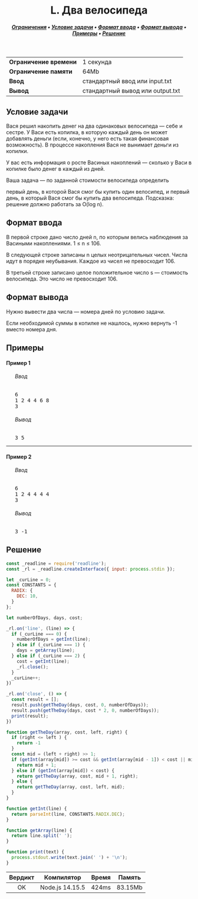 <h1 align="center">L. Два велосипеда</h1>

<h5 align="center">
<a href="#limits">Ограничения</a>
•
<a href="#task">Условие задачи</a>
•
<a href="#input">Формат ввода</a>
•
<a href="#output">Формат вывода</a>
•
<a href="#examples">Примеры</a>
•
<a href="#solution">Решение</a>
</h5>

<br>

<table id="limits">
<tbody>
<tr>
<td>
<b>Ограничение времени</b>
</td>
<td>
1 секунда
</td>
</tr>
<tr>
<td>
<b>Ограничение памяти</b>
</td>
<td>
64Mb
</td>
</tr>
<tr>
<td>
<b>Ввод</b>
</td>
<td>
стандартный ввод или input.txt
</td>
</tr>
<tr>
<td>
<b>Вывод</b>
</td>
<td>
стандартный вывод или output.txt
</td>
</tr>
</tbody>
</table>

<h2 id="task">Условие задачи</h2>

Вася решил накопить денег на два одинаковых велосипеда — себе и сестре. У Васи есть копилка, в которую каждый день он может добавлять деньги (если, конечно, у него есть такая финансовая возможность). В процессе накопления Вася не вынимает деньги из копилки.

У вас есть информация о росте Васиных накоплений — сколько у Васи в копилке было денег в каждый из дней.

Ваша задача — по заданной стоимости велосипеда определить

первый день, в которой Вася смог бы купить один велосипед,
и первый день, в который Вася смог бы купить два велосипеда.
Подсказка: решение должно работать за O(log n).

<h2 id="input">Формат ввода</h2>

В первой строке дано число дней n, по которым велись наблюдения за Васиными накоплениями. 1 ≤ n ≤ 106.

В следующей строке записаны n целых неотрицательных чисел. Числа идут в порядке неубывания. Каждое из чисел не превосходит 106.

В третьей строке записано целое положительное число s — стоимость велосипеда. Это число не превосходит 106.

<h2 id="output">Формат вывода</h2>

Нужно вывести два числа — номера дней по условию задачи.

Если необходимой суммы в копилке не нашлось, нужно вернуть -1 вместо номера дня.

<h2 id="examples">Примеры</h2>

<h4>Пример 1</h4>
<ul>
<h6>Ввод</h6>
<pre>
6
1 2 4 4 6 8
3
</pre>

<h6>Вывод</h6>
<pre>
3 5
</pre>
</ul>

<hr>

<h4>Пример 2</h4>
<ul>
<h6>Ввод</h6>
<pre>
6
1 2 4 4 4 4
3
</pre>

<h6>Вывод</h6>
<pre>
3 -1
</pre>
</ul>

<h2 id="solution">Решение</h2>

```javascript
const _readline = require('readline');
const _rl = _readline.createInterface({ input: process.stdin });

let _curLine = 0;
const CONSTANTS = {
  RADIX: {
    DEC: 10,
  }
};

let numberOfDays, days, cost;

_rl.on('line', (line) => {
  if (_curLine === 0) {
    numberOfDays = getInt(line);
  } else if (_curLine === 1) {
    days = getArray(line);
  } else if (_curLine === 2) {
    cost = getInt(line);
    _rl.close();
  }
  _curLine++;
})

_rl.on('close', () => {
  const result = [];
  result.push(getTheDay(days, cost, 0, numberOfDays));
  result.push(getTheDay(days, cost * 2, 0, numberOfDays));
  print(result);
})

function getTheDay(array, cost, left, right) {
  if (right <= left ) {
    return -1
  }
  const mid = (left + right) >> 1;
  if (getInt(array[mid]) >= cost && getInt(array[mid - 1]) < cost || mid === 0) {
    return mid + 1;
  } else if (getInt(array[mid]) < cost) {
    return getTheDay(array, cost, mid + 1, right);
  } else {
    return getTheDay(array, cost, left, mid);
  }
}

function getInt(line) {
  return parseInt(line, CONSTANTS.RADIX.DEC);
}

function getArray(line) {
  return line.split(' ');
}

function print(text) {
  process.stdout.write(text.join(' ') + '\n');
}
```
<table>
  <thead>
    <tr>
      <th>Вердикт</th>
      <th>Компилятор</th>
      <th>Время</th>
      <th>Память</th>
    </tr>
  </thead>
  <tbody>
<tr align="center">
<td>OK</td>
<td>Node.js 14.15.5</td>
<td>424ms</td>
<td>83.15Mb</td>
</tr>
  </tbody>
</table>